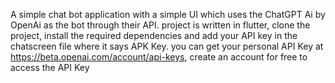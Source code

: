 A simple chat bot application with a simple UI which uses the ChatGPT Ai by OpenAi as the bot through their API.
project is written in flutter, clone the project, install the required dependencies and add your API key in the chatscreen file where it says APK Key. 
you can get your personal API Key at https://beta.openai.com/account/api-keys, create an account for free to access the API Key
